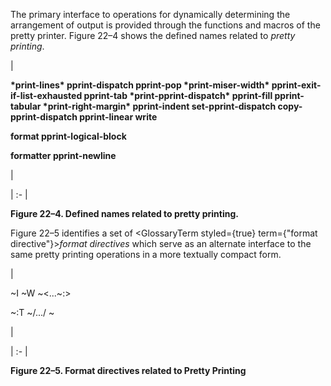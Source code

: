 



The primary interface to operations for dynamically determining the arrangement of output is provided through the functions and macros of the pretty printer. Figure 22–4 shows the defined names related to *pretty printing*. 



|<p>**\*print-lines\* pprint-dispatch pprint-pop \*print-miser-width\* pprint-exit-if-list-exhausted pprint-tab \*print-pprint-dispatch\* pprint-fill pprint-tabular \*print-right-margin\* pprint-indent set-pprint-dispatch copy-pprint-dispatch pprint-linear write** </p><p>**format pprint-logical-block** </p><p>**formatter pprint-newline**</p>|

| :- |





**Figure 22–4. Defined names related to pretty printing.** 



Figure 22–5 identifies a set of <GlossaryTerm styled={true} term={"format directive"}><i>format directives</i></GlossaryTerm> which serve as an alternate interface to the same pretty printing operations in a more textually compact form. 



|<p>&#126;I &#126;W &#126;&lt;...&#126;:&gt; </p><p>&#126;:T &#126;/.../ &#126;</p>|

| :- |





**Figure 22–5. Format directives related to Pretty Printing** 







 



 



